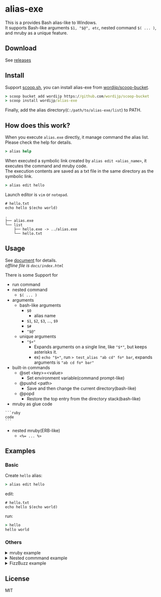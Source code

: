 # alias-exe

This is a provides Bash alias-like to Windows.  
It supports Bash-like arguments `$1, "$@", etc`, nested command `$( ... )`, and mruby as a unique feature.

## Download

See [releases](https://github.com/wordijp/alias-exe/releases)

## Install

Support [scoop.sh](https://scoop.sh/), you can install alias-exe from [wordijp/scoop-bucket](https://github.com/wordijp/scoop-bucket).

```cmd
> scoop bucket add wordijp https://github.com/wordijp/scoop-bucket
> scoop install wordijp/alias-exe
```

Finally, add the alias directory(`C:/path/to/alias-exe/list`) to PATH.


## How does this work?

When you execute `alias.exe` directly, it manage command the alias list.  
Please check the help for details.

```cmd
> alias help
```

When executed a symbolic link created by `alias edit <alias_name>`, it executes the command and mruby code.  
The execution contents are saved as a txt file in the same directory as the symbolic link.

```cmd
> alias edit hello
```

Launch editor is `vim` or `notepad`.

```
# hello.txt
echo hello $(echo world)
```

```
.
├── alias.exe
└── list
    ├── hello.exe -> ../alias.exe
    └── hello.txt
```

## Usage

See [document](http://wordijp.github.io/alias-exe/) for details.  
*offline file is `docs/index.html`*

There is some Support for

- run command
- nested command
    - `$( ... )`
- arguments
	- bash-like arguments
	    - `$0`
			- alias name
	    - `$1`, `$2`, `$3`, ..., `$9`
	    - `$#`
	    - `"$@"`
	- unique arguments
	    - `"$+"`
	        - Expands arguments on a single line, like `"$*"`, but keeps asterisks it.
	        - ex) `echo "$+"`, run `> test_alias "ab cd" fo* bar`, expands arguments is `"ab cd fo* bar"`
- built-in commands
    - @set \<key\>=\<value\>
        - Set environment variable(command prompt-like)
    - @pushd \<path\>
        - Save and then change the current directory(bash-like)
    - @popd
        - Restore the top entry from the directory stack(bash-like)
- mruby as glue code
````
```ruby
code
```
````  

- nested mruby(ERB-like)
    - `<%= ... %>`

## Examples

### Basic

Create `hello` alias:

```cmd
> alias edit hello
```

edit:

```
# hello.txt
echo hello $(echo world)
```

run:

```cmd
> hello
hello world
```

### Others

<details>
<summary>mruby example</summary>

```cmd
> alias edit mruby-example
```
````
# mruby-example.txt
```ruby
puts 'from mruby'
def say
  "hello world"
end

ary = [1, 'mruby array', 2, 'to', 'cmd', 3.14]
```

echo <%= say %>
echo <%= ary.to_cmd %>
````

```cmd
> mruby-example
from mruby
"hello world"
1 "mruby array" 2 to cmd 3.14
```

</details>

<details>
<summary>Nested commmand example</summary>

```cmd
> alias edit nested-command-example
```

````
# nested-command-example.txt
```ruby
underscore = "_"
hello_world = "success!"
```

# $1: hello, $2: world
# need sed command installed, for example, msys2
echo <%= $(echo $(echo $1)<%= underscore %>XXX | sed 's/XXX/$(echo $2)/g') %>
````

```cmd
> nested-command-example hello world
success!
```

</details>

<details>
<summary>FizzBuzz example</summary>

*Implement it in a weird way :)*


```cmd
> alias edit rng
```

````
# rng.txt
```ruby
for i in $1..$2 do
  puts i
end
```
````

```cmd
> alias edit fizzbuzz
```

````
# fizzbuzz.txt
```ruby
while s = STDIN.gets
  n = s.to_i
  if n > 0 && n % 15 == 0
    puts "FizzBuzz"
  else
    puts s.chomp
  end
end
```
````

```cmd
> alias edit fizz
```

````
# fizz.txt
```ruby
while s = STDIN.gets
  n = s.to_i
  if n > 0 && n % 3 == 0
    puts "Fizz"
  else
    puts s.chomp
  end
end
```
````

```cmd
> alias edit buzz
```

````
# buzz.txt
```ruby
while s = STDIN.gets
  n = s.to_i
  if n > 0 && n % 5 == 0
    puts "Buzz"
  else
    puts s.chomp
  end
end
```
````

Finally, run

```cmd
> rng 1 100 | fizzbuzz | fizz | buzz
1
2
Fizz
4
Buzz
Fizz
...
97
98
Fizz
Buzz
```

</details>

## License

MIT
